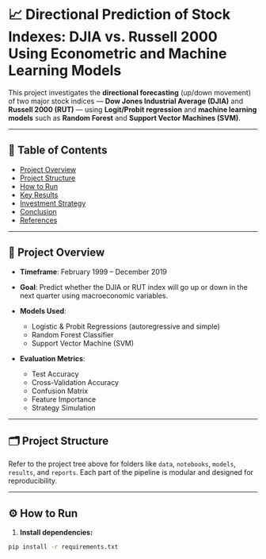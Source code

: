 # 📈 Directional Prediction of Stock Indexes: DJIA vs. Russell 2000 Using Econometric and Machine Learning Models

This project investigates the **directional forecasting** (up/down movement) of two major stock indices — **Dow Jones Industrial Average (DJIA)** and **Russell 2000 (RUT)** — using **Logit/Probit regression** and **machine learning models** such as **Random Forest** and **Support Vector Machines (SVM)**.

---

## 🧾 Table of Contents

- [Project Overview](#project-overview)
- [Project Structure](#project-structure)
- [How to Run](#how-to-run)
- [Key Results](#key-results)
- [Investment Strategy](#investment-strategy)
- [Conclusion](#conclusion)
- [References](#references)

---

## 📌 Project Overview

- **Timeframe**: February 1999 – December 2019  
- **Goal**: Predict whether the DJIA or RUT index will go up or down in the next quarter using macroeconomic variables.
- **Models Used**:
  - Logistic & Probit Regressions (autoregressive and simple)
  - Random Forest Classifier
  - Support Vector Machine (SVM)

- **Evaluation Metrics**: 
  - Test Accuracy
  - Cross-Validation Accuracy
  - Confusion Matrix
  - Feature Importance
  - Strategy Simulation

---

## 🗂️ Project Structure

Refer to the project tree above for folders like `data`, `notebooks`, `models`, `results`, and `reports`. Each part of the pipeline is modular and designed for reproducibility.

---

## ⚙️ How to Run

1. **Install dependencies:**

```bash
pip install -r requirements.txt

